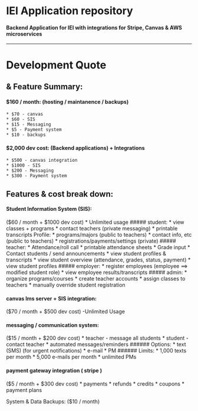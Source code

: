 # IEI Application repository
#### Backend Application for IEI with integrations for Stripe, Canvas & AWS microservices
___

# Development Quote
## & Feature Summary:

#### $160 / month: (hosting / maintanence / backups)
    * $70 - canvas
    * $60 - SIS
    * $15 - Messaging
    * $5 - Payment system
    * $10 - backups

#### $2,000 dev cost: (Backend applications) + Integrations
    * $500 - canvas integration
    * $1000 - SIS
    * $200 - Messaging
    * $300 - Payment system

## Features & cost break down:

#### Student Information System (SIS): 
($60 / month + $1000 dev cost)
    * Unlimited usage
    ##### student:
        * view classes + programs
        * contact teachers (private messaging)
        * printable transcripts
        Profile:
            * programs/majors (public to teachers)
            * contact info, etc (public to teachers)
            * registrations/payments/settings (private)
    ##### teacher:
        * Attendance/roll call
        * printable attendance sheets
        * Grade input
        * Contact students / send announcements
        * view student profiles & transcripts
        * view student overview (attendance, grades, status, payment)
        * view student profiles
    ##### employer:
        * register employees (employee ==> modified student role)
        * view employee results/transcripts
    ##### admin:
        * organize programs/courses
        * create teacher accounts
        * assign classes to teachers
        * manually override student registration

#### canvas lms server + SIS integration: 
($70 / month + $500 dev cost)
    -Unlimited Usage

#### messaging / communication system: 
($15 / month + $200 dev cost)
    * teacher - message all students
    * student - contact teacher
    * automated messages/reminders
    ###### Options: 
        * text (SMS) (for urgent notifications)
        * e-mail
        * PM
    ###### Limits:
        * 1,000 texts per month
        * 5,000 e-mails per month
        * unlimited PMs

#### payment gateway integration ( stripe ) 
($5 / month + $300 dev cost)
    * payments
    * refunds
    * credits
    * coupons
    * payment plans

System & Data Backups:
($10 / month)
